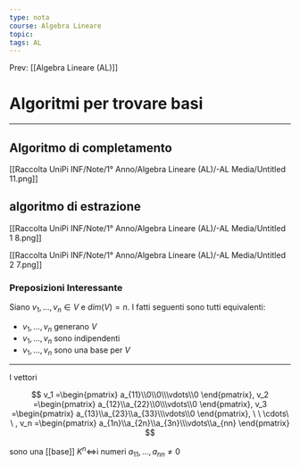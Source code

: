 ```yaml
---
type: nota
course: Algebra Lineare
topic: 
tags: AL
---
```


Prev: [[Algebra Lineare (AL)]]

# Algoritmi per trovare basi
---


## Algoritmo di completamento

[[Raccolta UniPi INF/Note/1° Anno/Algebra Lineare (AL)/-AL Media/Untitled 11.png]]

## algoritmo di estrazione

[[Raccolta UniPi INF/Note/1° Anno/Algebra Lineare (AL)/-AL Media/Untitled 1 8.png]]

[[Raccolta UniPi INF/Note/1° Anno/Algebra Lineare (AL)/-AL Media/Untitled 2 7.png]]

### Preposizioni Interessante

Siano $v_1,\dots,v_n \in V$  e $dim(V) =n$. I fatti seguenti sono tutti equivalenti:

- $v_1,\dots,v_n$ generano $V$
- $v_1,\dots,v_n$ sono indipendenti
- $v_1,\dots,v_n$  sono una base per $V$

---

I vettori

$$
v_1 =\begin{pmatrix} a_{11}\\0\\0\\\vdots\\0
\end{pmatrix},
v_2 =\begin{pmatrix} a_{12}\\a_{22}\\0\\\vdots\\0
\end{pmatrix},
v_3 =\begin{pmatrix} a_{13}\\a_{23}\\a_{33}\\\vdots\\0
\end{pmatrix},
\ \ \cdots\ \ ,
v_n =\begin{pmatrix} a_{1n}\\a_{2n}\\a_{3n}\\\vdots\\a_{nn}
\end{pmatrix}
$$

sono una [[base]] $K^n \iff$i numeri $a_{11},\dots,a_{nn} \not= 0$